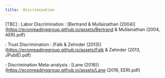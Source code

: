 ```yaml
---
title:  Discrimination
---
```



[TBC]
: Labor Discrimination
  : [Bertrand & Mullainathan (2004)](https://econreadinggroup.github.io/assets/Bertrand & Mullainathan (2004, AER).pdf)

: Trust Discrimination
  : [Falk & Zehnder (2013)](https://econreadinggroup.github.io/assets/Falk & Zehnder (2013, JPublE).pdf)

: Discrimination Meta-analysis
  : [Lane (2016)](https://econreadinggroup.github.io/assets/Lane (2016, EER).pdf)


